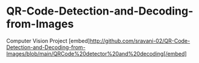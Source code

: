 # QR-Code-Detection-and-Decoding-from-Images
Computer Vision Project
[embed]http://github.com/sravani-02/QR-Code-Detection-and-Decoding-from-Images/blob/main/QRCode%20detector%20and%20decoding[/embed]
